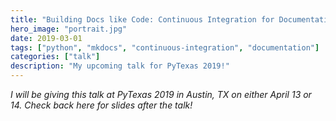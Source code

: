 ```yaml
---
title: "Building Docs like Code: Continuous Integration for Documentation"
hero_image: "portrait.jpg"
date: 2019-03-01
tags: ["python", "mkdocs", "continuous-integration", "documentation"]
categories: ["talk"]
description: "My upcoming talk for PyTexas 2019!"
---
```



*I will be giving this talk at PyTexas 2019 in Austin, TX on either April 13 or
14. Check back here for slides after the talk!*

